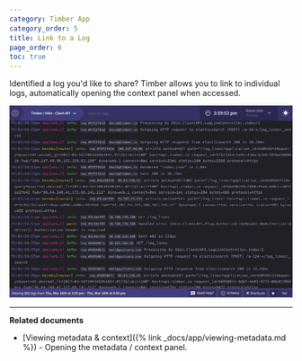 ```yaml
---
category: Timber App
category_order: 5
title: Link to a Log
page_order: 6
toc: true
---
```


Identified a log you'd like to share? Timber allows you to link to individual logs, automatically
opening the context panel when accessed.

![Linking to a log](/assets/img/docs/link-to-a-log.gif)

---

**Related documents**

* [Viewing metadata & context]({% link _docs/app/viewing-metadata.md %}) - Opening the metadata / context panel.
